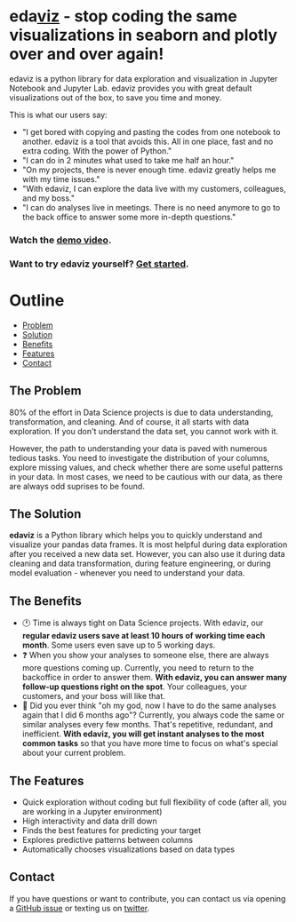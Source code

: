 # eda[viz](https://youtu.be/eYEeYv11YrQ) - stop coding the same visualizations in seaborn and plotly over and over again!

edaviz is a python library for data exploration and visualization in Jupyter Notebook and Jupyter Lab. edaviz provides you with great default visualizations out of the box, to save you time and money.

This is what our users say:
- "I get bored with copying and pasting the codes from one notebook to another. edaviz is a tool that avoids this. All in one place, fast and no extra coding. With the power of Python."
- "I can do in 2 minutes what used to take me half an hour."
- "On my projects, there is never enough time. edaviz greatly helps me with my time issues."
- "With edaviz, I can explore the data live with my customers, colleagues, and my boss."
- "I can do analyses live in meetings. There is no need anymore to go to the back office to answer some more in-depth questions."

### Watch the [demo video](https://youtu.be/eYEeYv11YrQ).

### Want to try edaviz yourself? [Get started](https://edaviz.com/getting_started/installation.html).

# Outline

- [Problem](#the-problem)
- [Solution](#the-solution)
- [Benefits](#the-benefits)
- [Features](#the-features)
- [Contact](#contact)

## The Problem

80% of the effort in Data Science projects is due to data understanding, transformation, and cleaning.
And of course, it all starts with data exploration. If you don't understand the data set, you cannot work with it.

However, the path to understanding your data is paved with numerous tedious tasks. You need to investigate the distribution of your columns, explore missing values, and check whether there are some useful patterns in your data. In most cases, we need to be cautious with our data, as there are always odd suprises to be found.

## The Solution

**edaviz** is a Python library which helps you to quickly understand and visualize your pandas data frames. It is most helpful during data exploration after you received a new data set. However, you can also use it during data cleaning and data transformation, during feature engineering, or during model evaluation - whenever you need to understand your data.

## The Benefits

- :clock1: Time is always tight on Data Science projects. With edaviz, our **regular edaviz users save at least 10 hours of working time each month**. Some users even save up to 5 working days.
- :question: When you show your analyses to someone else, there are always more questions coming up. Currently, you need to return to the backoffice in order to answer them. **With edaviz, you can answer many follow-up questions right on the spot**. Your colleagues, your customers, and your boss will like that.
- :repeat: Did you ever think "oh my god, now I have to do the same analyses again that I did 6 months ago"? Currently, you always code the same or similar analyses every few months. That's repetitive, redundant, and inefficient. **With edaviz, you will get instant analyses to the most common tasks** so that you have more time to focus on what's special about your current problem.


## The Features

- Quick exploration without coding but full flexibility of code (after all, you are working in a Jupyter environment)
- High interactivity and data drill down
- Finds the best features for predicting your target
- Explores predictive patterns between columns
- Automatically chooses visualizations based on data types

## Contact

If you have questions or want to contribute, you can contact us via opening a [GitHub issue](https://github.com/tkrabel/edaviz/issues) or texting us on [twitter](https://twitter.com/edavizpy).

